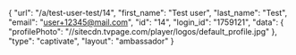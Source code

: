 {
    "url": "\/a\/test-user-test\/14",
    "first_name": "Test user",
    "last_name": "Test",
    "email": "user+12345@mail.com",
    "id": "14",
    "login_id": "1759121",
    "data": {
        "profilePhoto": "\/\/sitecdn.tvpage.com\/player\/logos\/default_profile.jpg"
    },
    "type": "captivate",
    "layout": "ambassador"
}